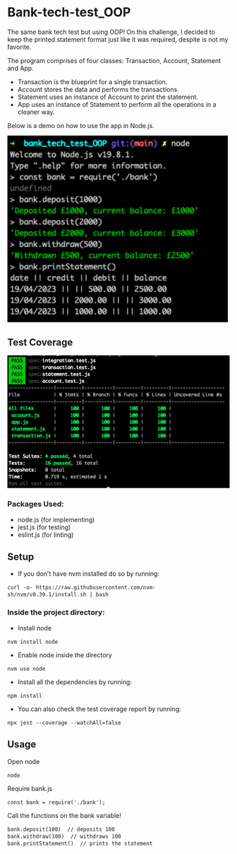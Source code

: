# Bank-tech-test_OOP
The same bank tech test but using OOP! On this challenge, I decided to keep the printed statement format just like it was required, despite is not my favorite.

The program comprises of four classes: Transaction, Account, Statement and App.

- Transaction is the blueprint for a single transaction.
- Account stores the data and performs the transactions.
- Statement uses an instance of Account to print the statement.
- App uses an instance of Statement to perform all the operations in a cleaner way.

Below is a demo on how to use the app in Node.js.

<img src="https://github.com/francescoGuglielmi/Bank-tech-test_OOP/blob/main/public/app_in_use2.png" width="500" >

## Test Coverage

<img src="https://github.com/francescoGuglielmi/Bank-tech-test_OOP/blob/main/public/test_coverage2.png" width="700" >

### Packages Used:

- node.js (for implementing)
- jest.js (for testing)
- eslint.js (for linting)

## Setup

- If you don't have nvm installed do so by running:

```
curl -o- https://raw.githubusercontent.com/nvm-sh/nvm/v0.39.1/install.sh | bash
```

### Inside the project directory:

- Install node 

```
nvm install node
```

- Enable node inside the directory

```
nvm use node
```

- Install all the dependencies by running:

```
npm install
```

- You can also check the test coverage report by running:

```
npx jest --coverage --watchAll=false
```

## Usage

Open node

```
node
```

Require bank.js

```
const bank = require('./bank');
```

Call the functions on the bank variable!

```
bank.deposit(100)  // deposits 100
bank.withdraw(100)  // withdraws 100
bank.printStatement()  // prints the statement
```
